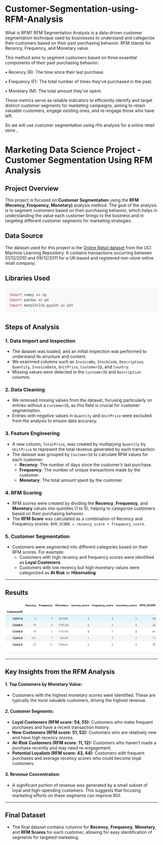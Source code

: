 # Customer-Segmentation-using-RFM-Analysis

What is RFM?
RFM Segmentation Analysis is a data-driven customer segmentation technique used by businesses to understand and categorize their customers based on their past purchasing behavior.
RFM stands for Recency, Frequency, and Monetary value.

This method aims to segment customers based on three essential components of their past purchasing behavior:

• Recency (R): The time since their last purchase.

• Frequency (F): The total number of times they’ve purchased in the past.

• Monetary (M): The total amount they’ve spent.

These metrics serve as reliable indicators to efficiently identify and target distinct customer segments for marketing campaigns, aiming to retain valuable customers, engage existing ones, and re-engage those who have left.

So we will use custumer segmentation using rfm analysis for a online retail store ,

# Marketing Data Science Project - Customer Segmentation Using RFM Analysis

## Project Overview

This project is focused on **Customer Segmentation** using the **RFM (Recency, Frequency, Monetary)** analysis method. The goal of the analysis is to segment customers based on their purchasing behavior, which helps in understanding the value each customer brings to the business and in targeting different customer segments for marketing strategies.

## Data Source

The dataset used for this project is the [Online Retail dataset](https://archive.ics.uci.edu/dataset/352/online+retail) from the UCI Machine Learning Repository. It contains transactions occurring between 01/12/2010 and 09/12/2011 for a UK-based and registered non-store online retail company.

## Libraries Used

![Alt text for the image](Assets/Images/1.JPG)


## Steps of Analysis

### 1. Data Import and Inspection
- The dataset was loaded, and an initial inspection was performed to understand its structure and content.
- We examined columns such as `InvoiceNo`, `StockCode`, `Description`, `Quantity`, `InvoiceDate`, `UnitPrice`, `CustomerID`, and `Country`.
- Missing values were detected in the `CustomerID` and `Description` columns.

### 2. Data Cleaning
- We removed missing values from the dataset, focusing particularly on entries without a `CustomerID`, as this field is crucial for customer segmentation.
- Entries with negative values in `Quantity` and `UnitPrice` were excluded from the analysis to ensure data accuracy.

### 3. Feature Engineering
- A new column, `TotalPrice`, was created by multiplying `Quantity` by `UnitPrice` to represent the total revenue generated by each transaction.
- The dataset was grouped by `CustomerID` to calculate RFM values for each customer:
  - **Recency**: The number of days since the customer’s last purchase.
  - **Frequency**: The number of unique transactions made by the customer.
  - **Monetary**: The total amount spent by the customer.

### 4. RFM Scoring
- RFM scores were created by dividing the **Recency**, **Frequency**, and **Monetary** values into quintiles (1 to 5), helping to categorize customers based on their purchasing behavior.
- The **RFM Score** was calculated as a combination of Recency and Frequency scores: `RFM_SCORE = recency_score + frequency_score`.

### 5. Customer Segmentation
- Customers were segmented into different categories based on their RFM scores. For example:
  - Customers with high recency and frequency scores were identified as **Loyal Customers**.
  - Customers with low recency but high monetary values were categorized as **At Risk** or **Hibernating**.

---

## Results

![Alt text for the image](Assets/Images/2.JPG)



---

## Key Insights from the RFM Analysis

#### 1. Top Customers by Monetary Value:
- Customers with the highest monetary scores were identified. These are typically the most valuable customers, driving the highest revenue.

#### 2. Customer Segments:
- **Loyal Customers (RFM score: 54, 55):** Customers who make frequent purchases and have a recent transaction history.
- **New Customers (RFM score: 51, 52):** Customers who are relatively new and have high recency scores.
- **At-Risk Customers (RFM score: 11, 12):** Customers who haven’t made a purchase recently and may need re-engagement.
- **Potential Loyalists (RFM score: 43, 44):** Customers with frequent purchases and average recency scores who could become loyal customers.

#### 3. Revenue Concentration:
- A significant portion of revenue was generated by a small subset of loyal and high-spending customers. This suggests that focusing marketing efforts on these segments can improve ROI.

---

## Final Dataset

- The final dataset contains columns for **Recency**, **Frequency**, **Monetary**, and **RFM Scores** for each customer, allowing for easy identification of segments for targeted marketing.
